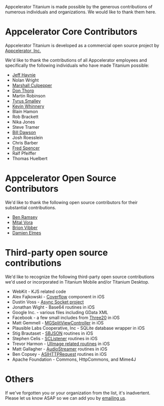 <summary>
    Appcelerator Titanium is made possible by the generous contributions of numerous individuals and organizations.  We would like to thank them here. 
</summary>

# Appcelerator Core Contributors

Appcelerator Titanium is developed as a commercial open source project by [Appcelerator, Inc.](http://www.appcelerator.com)

We'd like to thank the contributions of all Appcelerator employees and specifically the following individuals who have made Titanium possible:

* [Jeff Haynie](http://blog.jeffhaynie.us)
* Nolan Wright
* [Marshall Culpepper](http://www.arcaner.com/)
* [Don Thorp](http://donthorp.net/)
* Martin Robinson
* [Tyrus Smalley](http://www.tyrussmalley.com/)
* [Kevin Whinnery](http://kevinwhinnery.com/)
* Blain Hamon
* Rob Brackett
* Nika Jones
* Steve Tramer
* [Bill Dawson](http://www.billdawson.com/)
* Josh Roesslein
* Chris Barber
* [Fred Spencer](http://www.anovice.com/)
* Ralf Pfeiffer
* Thomas Huelbert


# Appcelerator Open Source Contributors

We'd like to thank the following open source contributors for their substantial contributions.

* [Ben Ramsey](http://benramsey.com/)
* [Mital Vora](http://mitalvora.blogspot.com/)
* [Brion Vibber](http://brionv.com/)
* [Damien Elmes](http://ichi2.net/)


# Third-party open source contributions

We'd like to recognize the following third-party open source contributions we'd used or incorporated in Titanium Mobile and/or Titanium Desktop.

* WebKit - KJS related code
* Alex Fajkowski - [Coverflow](http://fajkowski.com/blog/2009/08/02/openflow-a-coverflow-api-replacement-for-the-iphone/) component in iOS
* Dustin Voss - [Async Socket project](http://code.google.com/p/cocoaasyncsocket/)
* Jonathan Wight - Base64 routines in iOS
* Google Inc. - various files including GData XML
* Facebook - a few small includes from [Three20](http://github.com/facebook/three20) in iOS
* Matt Gemmell - [MGSplitViewController](http://github.com/mattgemmell/MGSplitViewController) in iOS
* Plausible Labs Cooperative, Inc - SQLite database wrapper in iOS
* Stig Brautaset - [SBJSON](http://code.google.com/p/json-framework/) routines in iOS
* Stephen Celis - [SCListener](http://github.com/stephencelis/sc_listener) routines in iOS
* Trevor Harmon - [UIImage related routines](http://vocaro.com/trevor/blog/2009/10/12/resize-a-uiimage-the-right-way/) in iOS
* Matt Gallagher - [AudioStreamer](http://github.com/mattgallagher/AudioStreamer) routines in iOS
* Ben Copsey - [ASIHTTPRequest](http://allseeing-i.com/ASIHTTPRequest/) routines in iOS
* Apache Foundation - Commons, HttpCommons, and Mime4J


# Others

If we've forgotten you or your organization from the list, it's inadvertent. Please let us know ASAP so we can add you by [emailing us](mailto:info@appcelerator.com).
